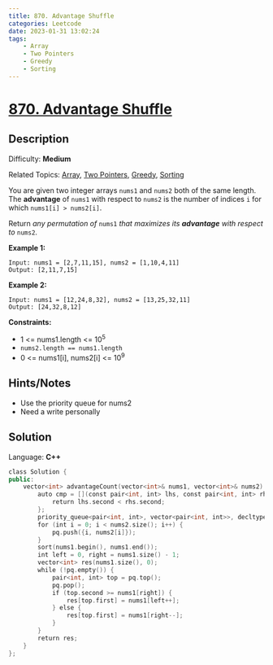 ```yaml
---
title: 870. Advantage Shuffle
categories: Leetcode
date: 2023-01-31 13:02:24
tags:
    - Array
    - Two Pointers
    - Greedy
    - Sorting
---
```


# [870\. Advantage Shuffle](https://leetcode.com/problems/advantage-shuffle/)

## Description

Difficulty: **Medium**

Related Topics: [Array](https://leetcode.com/tag/array/), [Two Pointers](https://leetcode.com/tag/two-pointers/), [Greedy](https://leetcode.com/tag/greedy/), [Sorting](https://leetcode.com/tag/sorting/)

You are given two integer arrays `nums1` and `nums2` both of the same length. The **advantage** of `nums1` with respect to `nums2` is the number of indices `i` for which `nums1[i] > nums2[i]`.

Return _any permutation of_ `nums1` _that maximizes its **advantage** with respect to_ `nums2`.

**Example 1:**

```text
Input: nums1 = [2,7,11,15], nums2 = [1,10,4,11]
Output: [2,11,7,15]
```

**Example 2:**

```text
Input: nums1 = [12,24,8,32], nums2 = [13,25,32,11]
Output: [24,32,8,12]
```

**Constraints:**

* 1 <= nums1.length <= 10<sup>5</sup>
* `nums2.length == nums1.length`
* 0 <= nums1[i], nums2[i] <= 10<sup>9</sup>

## Hints/Notes

* Use the priority queue for nums2
* Need a write personally

## Solution

Language: **C++**

```C++
class Solution {
public:
    vector<int> advantageCount(vector<int>& nums1, vector<int>& nums2) {
        auto cmp = [](const pair<int, int> lhs, const pair<int, int> rhs) {
            return lhs.second < rhs.second;
        };
        priority_queue<pair<int, int>, vector<pair<int, int>>, decltype(cmp)> pq(cmp);
        for (int i = 0; i < nums2.size(); i++) {
            pq.push({i, nums2[i]});
        }
        sort(nums1.begin(), nums1.end());
        int left = 0, right = nums1.size() - 1;
        vector<int> res(nums1.size(), 0);
        while (!pq.empty()) {
            pair<int, int> top = pq.top();
            pq.pop();
            if (top.second >= nums1[right]) {
                res[top.first] = nums1[left++];
            } else {
                res[top.first] = nums1[right--];
            }
        }
        return res;
    }
};
```
